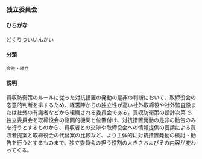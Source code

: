 <div style="display:none;">

## [あ行](securities-terms?id=あ行)
## [か行](securities-terms?id=か行)
## [さ行](securities-terms?id=さ行)
## [た行](securities-terms?id=た行)

</div>

### 独立委員会

#### ひらがな

どくりついいんかい

#### 分類

`会社・経営`

#### 説明

買収防衛策のルールに従った対抗措置の発動の是非の判断において、取締役会の恣意的判断を排するため、経営陣からの独立性が高い社外取締役や社外監査役または社外の有識者などから組織される委員会である。買収防衛策の設計次第で、独立委員会を取締役会の諮問的機関と位置付け、対抗措置発動の是非の勧告のみを行うとするものから、買収者との交渉や取締役会への情報提供の要請による買収者提案と取締役会の代替案の比較など、より主体的に対抗措置発動の検討・勧告を行うとするものまで、独立委員会の担う役割の大きさおよびその内容が変わってくる。

<div style="display:none;">

## [な行](securities-terms?id=な行)
## [は行](securities-terms?id=は行)
## [ま行](securities-terms?id=ま行)
## [や行](securities-terms?id=や行)
## [ら行](securities-terms?id=ら行)
## [わ行](securities-terms?id=わ行)
## [英数字・記号](securities-terms?id=英数字・記号)

</div>

